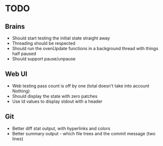 # TODO

## Brains

* Should start testing the initial state straight away
* Threading should be respected
* Should run the ovenUpdate functions in a background thread with things half paused
* Should support pause/unpause

## Web UI

* Web testing pass count is off by one (total doesn't take into account Nothing)
* Should display the state with zero patches
* Use Id values to display stdout with a header

## Git

* Better diff stat output, with hyperlinks and colors
* Better summary output - which file trees and the commit message (two lines)

